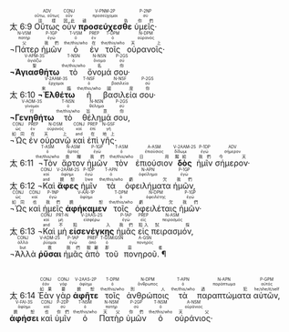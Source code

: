 <rt>太 6:9</rt> <RUBY><ruby><ruby>Οὕτως<rt>這樣</rt></ruby><rt>οὕτω, οὕτως</rt></ruby><rt>ADV</rt></RUBY> <RUBY><ruby><ruby>οὖν<rt>因此</rt></ruby><rt>οὖν</rt></ruby><rt>CONJ</rt></RUBY> <RUBY><ruby><ruby><strong>προσεύχεσθε</strong><rt>禱告</rt></ruby><rt>προσεύχομαι</rt></ruby><rt>V-PNM-2P</rt></RUBY> <RUBY><ruby><ruby>ὑμεῖς·<rt>你們</rt></ruby><rt>σύ</rt></ruby><rt>P-2NP</rt></RUBY></br> <RUBY><ruby><ruby>¬Πάτερ<rt>父</rt></ruby><rt>πατήρ</rt></ruby><rt>N-VSM</rt></RUBY> <RUBY><ruby><ruby>ἡμῶν<rt>我們</rt></ruby><rt>ἐγώ</rt></ruby><rt>P-1GP</rt></RUBY> <RUBY><ruby><ruby>ὁ<rt>the/this/who</rt></ruby><rt>ὁ</rt></ruby><rt>T-VSM</rt></RUBY> <RUBY><ruby><ruby>ἐν<rt>在</rt></ruby><rt>ἐν</rt></ruby><rt>PREP</rt></RUBY> <RUBY><ruby><ruby>τοῖς<rt>the/this/who</rt></ruby><rt>ὁ</rt></ruby><rt>T-DPM</rt></RUBY> <RUBY><ruby><ruby>οὐρανοῖς·<rt>天上</rt></ruby><rt>οὐρανός</rt></ruby><rt>N-DPM</rt></RUBY></br> <RUBY><ruby><ruby><strong>¬Ἁγιασθήτω</strong><rt>聖</rt></ruby><rt>ἁγιάζω</rt></ruby><rt>V-APM-3S</rt></RUBY> <RUBY><ruby><ruby>τὸ<rt>the/this/who</rt></ruby><rt>ὁ</rt></ruby><rt>T-NSN</rt></RUBY> <RUBY><ruby><ruby>ὄνομά<rt>名</rt></ruby><rt>ὄνομα</rt></ruby><rt>N-NSN</rt></RUBY> <RUBY><ruby><ruby>σου·<rt>你</rt></ruby><rt>σύ</rt></ruby><rt>P-2GS</rt></RUBY></br> <rt>太 6:10</rt> <RUBY><ruby><ruby><strong>¬Ἐλθέτω</strong><rt>來臨</rt></ruby><rt>ἔρχομαι</rt></ruby><rt>V-2AAM-3S</rt></RUBY> <RUBY><ruby><ruby>ἡ<rt>the/this/who</rt></ruby><rt>ὁ</rt></ruby><rt>T-NSF</rt></RUBY> <RUBY><ruby><ruby>βασιλεία<rt>國度</rt></ruby><rt>βασιλεία</rt></ruby><rt>N-NSF</rt></RUBY> <RUBY><ruby><ruby>σου·<rt>你</rt></ruby><rt>σύ</rt></ruby><rt>P-2GS</rt></RUBY></br> <RUBY><ruby><ruby><strong>¬Γενηθήτω</strong><rt>行</rt></ruby><rt>γίνομαι</rt></ruby><rt>V-AOM-3S</rt></RUBY> <RUBY><ruby><ruby>τὸ<rt>the/this/who</rt></ruby><rt>ὁ</rt></ruby><rt>T-NSN</rt></RUBY> <RUBY><ruby><ruby>θέλημά<rt>旨意</rt></ruby><rt>θέλημα</rt></ruby><rt>N-NSN</rt></RUBY> <RUBY><ruby><ruby>σου,<rt>你</rt></ruby><rt>σύ</rt></ruby><rt>P-2GS</rt></RUBY></br> <RUBY><ruby><ruby>¬Ὡς<rt>如同</rt></ruby><rt>ὡς</rt></ruby><rt>CONJ</rt></RUBY> <RUBY><ruby><ruby>ἐν<rt>在</rt></ruby><rt>ἐν</rt></ruby><rt>PREP</rt></RUBY> <RUBY><ruby><ruby>οὐρανῷ<rt>天上</rt></ruby><rt>οὐρανός</rt></ruby><rt>N-DSM</rt></RUBY> <RUBY><ruby><ruby>καὶ<rt>and</rt></ruby><rt>καί</rt></ruby><rt>CONJ</rt></RUBY> <RUBY><ruby><ruby>ἐπὶ<rt>在</rt></ruby><rt>ἐπί</rt></ruby><rt>PREP</rt></RUBY> <RUBY><ruby><ruby>γῆς·<rt>地上</rt></ruby><rt>γῆ</rt></ruby><rt>N-GSF</rt></RUBY></br> <rt>太 6:11</rt> <RUBY><ruby><ruby>¬Τὸν<rt>the/this/who</rt></ruby><rt>ὁ</rt></ruby><rt>T-ASM</rt></RUBY> <RUBY><ruby><ruby>ἄρτον<rt>食糧</rt></ruby><rt>ἄρτος</rt></ruby><rt>N-ASM</rt></RUBY> <RUBY><ruby><ruby>ἡμῶν<rt>我們</rt></ruby><rt>ἐγώ</rt></ruby><rt>P-1GP</rt></RUBY> <RUBY><ruby><ruby>τὸν<rt>the/this/who</rt></ruby><rt>ὁ</rt></ruby><rt>T-ASM</rt></RUBY> <RUBY><ruby><ruby>ἐπιούσιον<rt>日用</rt></ruby><rt>ἐπιούσιος</rt></ruby><rt>A-ASM</rt></RUBY> <RUBY><ruby><ruby><strong>δὸς</strong><rt>賜給</rt></ruby><rt>δίδωμι</rt></ruby><rt>V-2AAM-2S</rt></RUBY> <RUBY><ruby><ruby>ἡμῖν<rt>我們</rt></ruby><rt>ἐγώ</rt></ruby><rt>P-1DP</rt></RUBY> <RUBY><ruby><ruby>σήμερον·<rt>今天</rt></ruby><rt>σήμερον</rt></ruby><rt>ADV</rt></RUBY></br> <rt>太 6:12</rt> <RUBY><ruby><ruby>¬Καὶ<rt>and</rt></ruby><rt>καί</rt></ruby><rt>CONJ</rt></RUBY> <RUBY><ruby><ruby><strong>ἄφες</strong><rt>饒恕</rt></ruby><rt>ἀφίημι</rt></ruby><rt>V-2AAM-2S</rt></RUBY> <RUBY><ruby><ruby>ἡμῖν<rt>I/we</rt></ruby><rt>ἐγώ</rt></ruby><rt>P-1DP</rt></RUBY> <RUBY><ruby><ruby>τὰ<rt>the/this/who</rt></ruby><rt>ὁ</rt></ruby><rt>T-APN</rt></RUBY> <RUBY><ruby><ruby>ὀφειλήματα<rt>虧欠</rt></ruby><rt>ὀφείλημα</rt></ruby><rt>N-APN</rt></RUBY> <RUBY><ruby><ruby>ἡμῶν,<rt>我們</rt></ruby><rt>ἐγώ</rt></ruby><rt>P-1GP</rt></RUBY></br> <RUBY><ruby><ruby>¬Ὡς<rt>如同</rt></ruby><rt>ὡς</rt></ruby><rt>CONJ</rt></RUBY> <RUBY><ruby><ruby>καὶ<rt>也</rt></ruby><rt>καί</rt></ruby><rt>CONJ</rt></RUBY> <RUBY><ruby><ruby>ἡμεῖς<rt>我們</rt></ruby><rt>ἐγώ</rt></ruby><rt>P-1NP</rt></RUBY> <RUBY><ruby><ruby><strong>ἀφήκαμεν</strong><rt>饒恕</rt></ruby><rt>ἀφίημι</rt></ruby><rt>V-AAI-1P</rt></RUBY> <RUBY><ruby><ruby>τοῖς<rt>the/this/who</rt></ruby><rt>ὁ</rt></ruby><rt>T-DPM</rt></RUBY> <RUBY><ruby><ruby>ὀφειλέταις<rt>虧欠</rt></ruby><rt>ὀφειλέτης</rt></ruby><rt>N-DPM</rt></RUBY> <RUBY><ruby><ruby>ἡμῶν·<rt>我們</rt></ruby><rt>ἐγώ</rt></ruby><rt>P-1GP</rt></RUBY></br> <rt>太 6:13</rt> <RUBY><ruby><ruby>¬Καὶ<rt>and</rt></ruby><rt>καί</rt></ruby><rt>CONJ</rt></RUBY> <RUBY><ruby><ruby>μὴ<rt>不</rt></ruby><rt>μή</rt></ruby><rt>PRT-N</rt></RUBY> <RUBY><ruby><ruby><strong>εἰσενέγκῃς</strong><rt>陷入</rt></ruby><rt>εἰσφέρω</rt></ruby><rt>V-2AAS-2S</rt></RUBY> <RUBY><ruby><ruby>ἡμᾶς<rt>我們</rt></ruby><rt>ἐγώ</rt></ruby><rt>P-1AP</rt></RUBY> <RUBY><ruby><ruby>εἰς<rt>陷入</rt></ruby><rt>εἰς</rt></ruby><rt>PREP</rt></RUBY> <RUBY><ruby><ruby>πειρασμόν,<rt>試探</rt></ruby><rt>πειρασμός</rt></ruby><rt>N-ASM</rt></RUBY></br> <RUBY><ruby><ruby>¬Ἀλλὰ<rt>but</rt></ruby><rt>ἀλλά</rt></ruby><rt>CONJ</rt></RUBY> <RUBY><ruby><ruby><strong>ῥῦσαι</strong><rt>救</rt></ruby><rt>ῥύομαι</rt></ruby><rt>V-ADM-2S</rt></RUBY> <RUBY><ruby><ruby>ἡμᾶς<rt>我們</rt></ruby><rt>ἐγώ</rt></ruby><rt>P-1AP</rt></RUBY> <RUBY><ruby><ruby>ἀπὸ<rt>脫離</rt></ruby><rt>ἀπό</rt></ruby><rt>PREP</rt></RUBY> <RUBY><ruby><ruby>τοῦ<rt>那</rt></ruby><rt>ὁ</rt></ruby><rt>T-GSM⁞GSN</rt></RUBY> <RUBY><ruby><ruby>πονηροῦ. ¶<rt>惡者</rt></ruby><rt>πονηρός</rt></ruby><rt>A-GSN</rt></RUBY></br></br></br> <rt>太 6:14</rt> <RUBY><ruby><ruby>Ἐὰν<rt>如果</rt></ruby><rt>ἐάν</rt></ruby><rt>CONJ</rt></RUBY> <RUBY><ruby><ruby>γὰρ<rt>要</rt></ruby><rt>γάρ</rt></ruby><rt>CONJ</rt></RUBY> <RUBY><ruby><ruby><strong>ἀφῆτε</strong><rt>饒恕</rt></ruby><rt>ἀφίημι</rt></ruby><rt>V-2AAS-2P</rt></RUBY> <RUBY><ruby><ruby>τοῖς<rt>the/this/who</rt></ruby><rt>ὁ</rt></ruby><rt>T-DPM</rt></RUBY> <RUBY><ruby><ruby>ἀνθρώποις<rt>別人</rt></ruby><rt>ἄνθρωπος</rt></ruby><rt>N-DPM</rt></RUBY> <RUBY><ruby><ruby>τὰ<rt>the/this/who</rt></ruby><rt>ὁ</rt></ruby><rt>T-APN</rt></RUBY> <RUBY><ruby><ruby>παραπτώματα<rt>過犯</rt></ruby><rt>παράπτωμα</rt></ruby><rt>N-APN</rt></RUBY> <RUBY><ruby><ruby>αὐτῶν,<rt>he/she/it/self</rt></ruby><rt>αὐτός</rt></ruby><rt>P-GPM</rt></RUBY> <RUBY><ruby><ruby><strong>ἀφήσει</strong><rt>饒恕</rt></ruby><rt>ἀφίημι</rt></ruby><rt>V-FAI-3S</rt></RUBY> <RUBY><ruby><ruby>καὶ<rt>也</rt></ruby><rt>καί</rt></ruby><rt>CONJ</rt></RUBY> <RUBY><ruby><ruby>ὑμῖν<rt>你們</rt></ruby><rt>σύ</rt></ruby><rt>P-2DP</rt></RUBY> <RUBY><ruby><ruby>ὁ<rt>the/this/who</rt></ruby><rt>ὁ</rt></ruby><rt>T-NSM</rt></RUBY> <RUBY><ruby><ruby>Πατὴρ<rt>天父</rt></ruby><rt>πατήρ</rt></ruby><rt>N-NSM</rt></RUBY> <RUBY><ruby><ruby>ὑμῶν<rt>你們</rt></ruby><rt>σύ</rt></ruby><rt>P-2GP</rt></RUBY> <RUBY><ruby><ruby>ὁ<rt>the/this/who</rt></ruby><rt>ὁ</rt></ruby><rt>T-NSM</rt></RUBY> <RUBY><ruby><ruby>οὐράνιος·<rt>天父</rt></ruby><rt>οὐράνιος</rt></ruby><rt>A-NSM</rt></RUBY> 